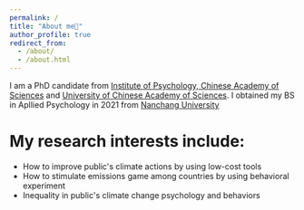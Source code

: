 ```yaml
---
permalink: /
title: "About me🍬"
author_profile: true
redirect_from: 
  - /about/
  - /about.html
---
```


I am a PhD candidate from [Institute of Psychology, Chinese Academy of Sciences](http://english.psych.cas.cn/au/) and [University of Chinese Academy of Sciences](https://english.ucas.ac.cn/). I obtained my BS in Apllied Psychology in 2021 from [Nanchang University](https://english.ncu.edu.cn/)

My research interests include:
======
* How to improve public's climate actions by using low-cost tools
* How to stimulate emissions game among countries by using behavioral experiment
* Inequality in public's climate change psychology and behaviors
